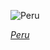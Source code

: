 
![Peru](https://www.gstatic.com/prettyearth/assets/full/1436.jpg)

*[Peru](https://www.google.com/maps/@-16.278063,-71.729221,16z/data=!3m1!1e3)*
